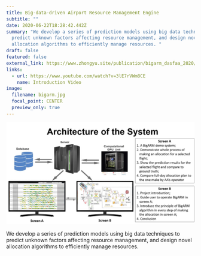```yaml
---
title: Big-data-driven Airport Resource Management Engine
subtitle: ""
date: 2020-06-22T18:28:42.442Z
summary: "We develop a series of prediction models using big data techniques to
  predict unknown factors affecting resource management, and design novel
  allocation algorithms to efficiently manage resources. "
draft: false
featured: false
external_link: https://www.zhongyu.site/publication/bigarm_dasfaa_2020/
links:
  - url: https://www.youtube.com/watch?v=3lE7rVWm8CE
    name: Introduction Video
image:
  filename: bigarm.jpg
  focal_point: CENTER
  preview_only: true
---
```

![](featured.jpg)

We develop a series of prediction models using big data techniques to predict unknown factors affecting resource management, and design novel allocation algorithms to efficiently manage resources.